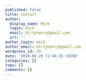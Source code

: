 ```yaml
---
published: false
title: Contact
author:
  display_name: Mick
  login: mick
  email: dirtyhenry@gmail.com
  url: ''
author_login: mick
author_email: dirtyhenry@gmail.com
wordpress_id: 29
date: '2010-08-20 11:44:35 +0200'
categories: []
tags: []
comments: []
---
```


